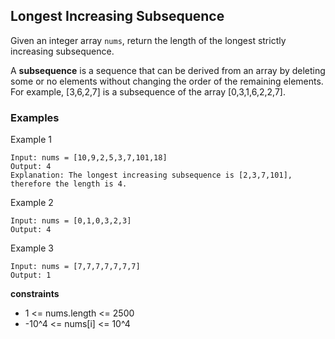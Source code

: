 ## Longest Increasing Subsequence

Given an integer array `nums`, return the length of the longest strictly increasing subsequence.

A **subsequence** is a sequence that can be derived from an array by deleting some or no elements without changing the order of the remaining elements. For example, [3,6,2,7] is a subsequence of the array [0,3,1,6,2,2,7].


### Examples

Example 1
```
Input: nums = [10,9,2,5,3,7,101,18]
Output: 4
Explanation: The longest increasing subsequence is [2,3,7,101], therefore the length is 4.
```

Example 2
```
Input: nums = [0,1,0,3,2,3]
Output: 4
```

Example 3
```
Input: nums = [7,7,7,7,7,7,7]
Output: 1
```

**constraints**

- 1 <= nums.length <= 2500
- -10^4 <= nums[i] <= 10^4
